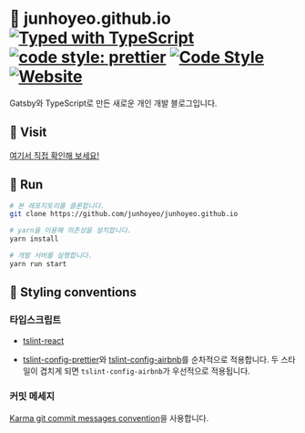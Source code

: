 # 👋 junhoyeo.github.io [![Typed with TypeScript](https://badgen.net/badge/icon/Typed?icon=typescript&label&labelColor=555555&color=blue)](https://github.com/microsoft/TypeScript) [![code style: prettier](https://img.shields.io/badge/code_style-prettier-ff69b4.svg)](https://github.com/prettier/prettier) [![Code Style](https://badgen.net/badge/style/Airbnb/ff5a5f?icon=airbnb)](https://github.com/airbnb/javascript) [![Website](https://img.shields.io/website/https/junhoyeo.github.io?down_color=red&down_message=dead&style=flat&up_color=brightgreen&up_message=ok)](https://junhoyeo.github.io)
Gatsby와 TypeScript로 만든 새로운 개인 개발 블로그입니다.

## 🚙 Visit
[여기서 직접 확인해 보세요!](https://junhoyeo.github.io/)

## 🚀 Run
```bash
# 본 레포지토리를 클론합니다.
git clone https://github.com/junhoyeo/junhoyeo.github.io

# yarn을 이용해 의존성을 설치합니다.
yarn install

# 개발 서버를 실행합니다.
yarn run start
```

## 🎨 Styling conventions

### 타입스크립트

- [tslint-react](https://github.com/palantir/tslint-react)

- [tslint-config-prettier](https://github.com/prettier/tslint-config-prettier)와 [tslint-config-airbnb](https://github.com/progre/tslint-config-airbnb)를 순차적으로 적용합니다. 두 스타일이 겹치게 되면 `tslint-config-airbnb`가 우선적으로 적용됩니다.

### 커밋 메세지
[Karma git commit messages convention](http://karma-runner.github.io/4.0/dev/git-commit-msg.html)을 사용합니다.
